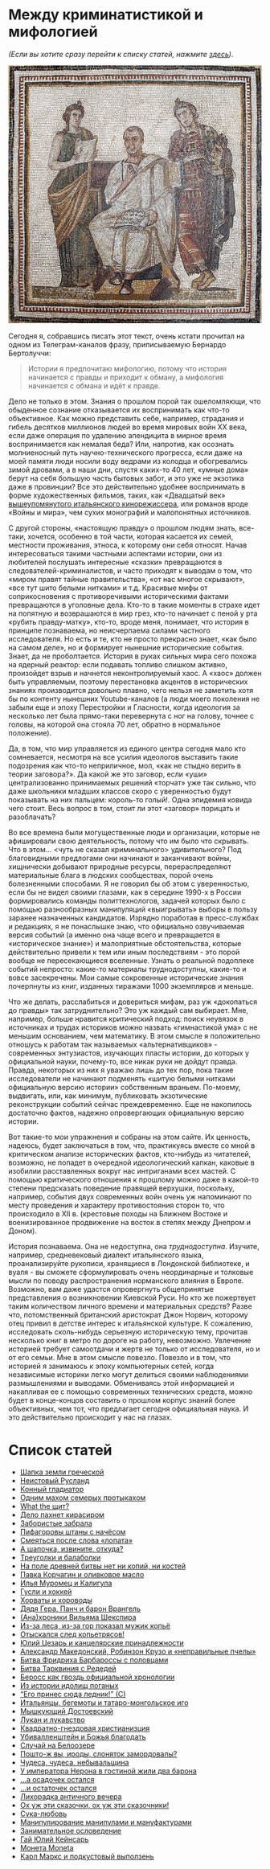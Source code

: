 # Между криминатистикой и мифологией

*(Если вы хотите сразу перейти к списку статей, нажмите [здесь](#toc))*.

![Вергилий и музы Клио и Мельпомена. Мозаика из Туниса, III в. н. э.; сейчас хранится в национальном музее Бардо](img/intro.jpg)

Сегодня я, собравшись писать этот текст, очень кстати прочитал на одном из Телеграм-каналов фразу, приписываемую Бернардо Бертолуччи:

> Истории я предпочитаю мифологию, потому что история начинается с правды и приходит к обману, а мифология начинается с обмана и идёт к правде.

Дело не только в этом. Знания о прошлом порой так ошеломляющи, что обыденное сознание отказывается их воспринимать как что-то объективное. Как можно представить себе, например, страдания и гибель десятков миллионов людей во время
мировых войн XX века, если даже операция по удалению апендицита в мирное время воспринимается как
немалая беда? Или, напротив, как осознать молниеносный путь научно-технического прогресса,
если даже на моей памяти люди носили воду ведрами из колодца и обогревались зимой дровами, а в наши дни, спустя каких-то 40 лет, «умные дома» берут на себя большую часть бытовых забот, и это уже не экзотика даже в провинции? Все это действительно удобнее воспринимать в форме художественных фильмов, таких, как «Двадцатый век» [вышеупомянутого итальянского кинорежиссера](https://w.wiki/7zzs), или романов вроде «Войны и мира», чем сухих монографий и малопонятных источников.

С другой стороны, «настоящую правду» о прошлом людям знать, все-таки, хочется, особенно в той части, которая 
касается их семей, местности проживания, этноса, к которому они себя относят. Начав интересоваться такими частными
аспектами истории, они из любителей послушать интересные «сказки» превращаются в следователей-криминалистов, и часто приходят к выводам о том, что «миром правят тайные правительства», «от нас многое скрывают», «все тут шито белыми нитками» и т.д. Красивые мифы от соприкосновения с противоречивыми историческими фактами превращаются в уголовные дела. Кто-то в такие моменты в страхе идет на попятную и возврашаются в мир грез, кто-то начинает с пеной у рта «рубить правду-матку», кто-то, вроде меня, понимает, что история в принципе познаваема, но неисчерпаема силами частного исследователя. Но есть и те, кто не просто прекрасно знает, «как было на самом деле», но и формирует нынешние  исторические события. Знает, да не проболтается. История в руках сильных мира сего похожа на ядерный реактор: если подавать топливо слишком активно, произойдет взрыв и начнется неконтролируемый хаос. А «хаос» должен быть управляемым, поэтому перестановка
акцентов в исторических знаниях производится довольно плавно, чего нельзя не заметить хотя бы по контенту нынешних Youtube-каналов (а люди моего поколения не забыли еще и эпоху Перестройки и Гласности, когда идеология за несколько лет была прямо-таки перевернута с ног на голову, точнее с головы, на которой она стояла 70 лет, обратно в нормальное положение).

Да, в том, что мир управляется из единого центра сегодня мало кто сомневается, несмотря на все усилия идеологов 
выставить такие подозрения как что-то неприличное, мол, «как не стыдно верить в теории заговора?». Да какой же это заговор, если «уши» централизованно принимаемых решений «торчат» уже так сильно, что даже школьники младших классов 
скоро с уверенностью будут показывать на них пальцем: король-то голый!. Одна эпидемия ковида чего стоит. Весь вопрос в том, стоит ли этот «заговор» порицать и разоблачать? 

Во все времена были могущественные люди и организации, которые не афишировали свою деятельность, потому что им было что скрывать. Что в этом... <чуть не сказал криминального> удивительного? Под благовидными предлогами они начинают и заканчивают войны, хищнически добывают природные ресурсы, перераспределяют материальные блага в людских сообществах, порой очень болезненными способами. Я не говорил бы об этом с уверенностью, если бы не видел своими глазами, как в середине 1990-х в России формировались команды политтехнологов, задачей которых было с помощью разнообразных манипуляций «выигрывать» выборы в пользу заранее назначенных кандидатов. Изрядно поработав в пресс-службах и редакциях, я не понаслышке знаю, что официально озвучиваемая версия событий (а именно она чаще всего и превращается в «историческое знание») и малоприятные обстоятельства, которые действительно привели к тем или иным последствиям - это порой вообще не пересекающиеся вселенные. Узнать о реальной подоплеке событий непросто: какие-то материалы труднодоступны, какие-то и вовсе засекречены. Мои самые сокровенные исторические знания почерпнуты из книг, изданных тиражами 1000 экземпляров и меньше.

Что же делать, расслабиться и довериться мифам, раз уж «докопаться до правды» так затруднительно?
Это уж каждый сам выбирает. Мне, например, больше нравится критический подход: поиск неувязок в источниках и трудах историков можно назвать «гимнастикой ума» с не меньшим основанием, чем математику. В этом смысле я положительно отношусь к работам так называемых «альтернативщиков» - современных энтузиастов, изучающих пласты истории, до которых у официальной науки, почему-то, все никак руки не дойдут правда. Правда, некоторых из них я уважаю лишь до тех пор, пока такие исследователи не начинают подменять «шитую белыми нитками официальную версию истории» собственным враньем. По-моему, выдвигать, или, как минимум, публиковать экзотические реконструкции событий сейчас преждевременно. Еще не накопилось достаточно фактов, надежно опровергающих официальную версию истории.

Вот такие-то мои упражнения и собраны на этом сайте. Их ценность, надеюсь, будет заключаться в том, что, 
практикуясь вместе со мной в критическом анализе исторических фактов, кто-нибудь из читателей, возможно, 
не попадет в очередной идеологический капкан, каковые в изобилии расставленных вокруг нас интриганами всех мастей. С помощью критического отношения к прошлому можно даже в какой-то степени предсказать
поведение правящей верхушки, поскольку, например, события двух современных войн очень уж
напоминают по месту проведения и характеру противостояния сторон то, что происходило в XII в. (крестовые походы на Ближнем Востоке и военизированное продвижение на восток в степях между Днепром и Доном).

История познаваема. Она не недоступна, она *труднодоступна*. Изучите, например, средневековый диалект итальянского языка, проанализируйте рукописи, хранящиеся в Лондонской библиотеке, и вуаля - вы сможете сформулировать очень неординарные и  толковые мысли по поводу распространения норманского влияния в Европе. Возможно, вам даже удастся  опровергнуть общепринятые представления о возникновении Киевской Руси. Но кто же пожертвует таким количеством личного времени и  материальных средств? Разве что, потомственный британский аристократ Джон Норвич, которому отец привил в детстве интерес к итальянской культуре. К сожалению, исследовать сколь-нибудь серьезную историческую тему, прочитав несколько книг в метро по дороге на работу, невозможно. Увлечение историей требует самоотдачи и жертв не только от исследователя, но и от его семьи. Мне в этом смысле повезло. Повезло и в том, что историей я занимаюсь к эпоху компьютерных сетей, когда независимые историки легко могут делиться своими наблюдениями размышлениями и выводами. Обмениваясь этой информацией и накапливая ее с помощью современных технических средств, можно будет в конце-концов составить о прошлом корпус знаний более объективных, чем тот, что предлагает сегодня официальная наука. И это действительно происходит у нас на глазах.

# <a name="toc">Список статей</a>

* [Шапка земли греческой](/articles/shapka-zemli-grecheskoy)
* [Неистовый Русланд](/articles/neistoviy-rusland)
* [Конный гладиатор](/articles/konnyj-gladiator)
* [Одним махом семерых протыкахом](/articles/odnim-mahom-semeryh-protykahom)
* [What the щит?](/articles/what-the-schit)
* [Дело пахнет кирасиром](/articles/delo-pahnet-kirasirom)
* [Забористые забрала](/articles/zaboristye-zabrala)
* [Пифагоровы штаны с начёсом](/articles/pifagorovy-shtany-s-nachesom)
* [Смеяться после слова «лопата»](/articles/lopata)
* [А шапочка, извините, откуда?](/articles/a-shapochka-izvinite-otkuda)
* [Треуголки и балаболки](/articles/treugolki-i-balabolki)
* [На поле древней битвы нет ни копий, ни костей](/articles/na-pole-drevnej-bitvy-net-ni-kopij-ni-kostej)
* [Павка Корчагин и оливковое масло](/articles/pavka-korchagin-i-olivkovoe-maslo)
* [Илья Муромец и Калигула](/articles/il-ja-muromets-i-kaligula)
* [Гусли и хоккей](/articles/gusli-i-hokkej)
* [Хорваты и хороводы](/articles/horvaty-i-horovody)
* [Дядя Гера, Панч и барон Врангель](/articles/djadja-gera-panch-i-baron-vrangel)
* [(Ана)хроники Вильяма Шекспира](/articles/ana-hroniki-vil-jama-shekspira)
* [Из-за леса, из-за гор показал мужик копьё](/articles/iz-za-lesa-iz-za-gor-pokazal-muzhik-kop-e)
* [Отыскался след копьетрясов!](/articles/otyskalsja-sled-kop-etrjasov)
* [Юлий Цезарь и канцелярские принадлежности](/articles/julij-tsezar-i-kantseljarskie-prinadlezhnosti)
* [Александр Македонский, Робинзон Крузо и «неправильные пчелы»](/articles/aleksandr-makedonskij-robinzon-kruzo-i-nepravil-nye-pchely)
* [Битва Фридриха Барбароссы с половцами](/articles/bitva-fridriha-barbarossy-s-polovtsami)
* [Битва Тарквиния с Редедей](/articles/bitva-tarkvinija-s-rededej)
* [Беросс как гвоздь официальной хронологии](/articles/beross-kak-gvozd-ofitsial-noj-hronologii)
* [Из истории идолищ поганых](/articles/iz-istorii-idolisch-poganyh)
* [“Его принес сюда ледник!” (С)](/articles/ego-prines-sjuda-lednik-s)
* [Итальянцы, бегемоты и татаро-монгольское иго](/articles/ital-jantsy-begemoty-i-tataro-mongol-skoe-igo)
* [Мышкующий Достоевский](/articles/myshkujuschij-dostoevskij)
* [Лукан и лукавство](/articles/lukan-i-lukavstvo)
* [Квадратно-гнездовая христианизция](/articles/kvadratno-gnezdovaja-hristianiztsija-istoricheskaja-ugadajka-vypusk-4)
* [Убивалленштейн и Божья благодать](/articles/ubivallenshtejn-i-bozh-ja-blagodat)
* [Случай на Белоозере](/articles/sluchaj-na-beloozere-istoricheskaja-ugadajka-vypusk-3)
* [Пошто-ж вы, ироды, слоняток замордовалы?](/articles/rossija-rodina-slonov)
* [Чудеса, чудеса, небывальщина](/articles/chudesa-chudesa-nebyval-schina)
* [У императора Нерона в гостиной жили два барона](/articles/u-imperatora-nerona-v-gostinoj-zhili-dva-barona)
* […а осадочек остался](/articles/a-osadochek-ostalsja-1)
* […и остаточек остался](/articles/a-osadochek-ostalsja-2)
* [Лихорадка античного вечера](/articles/lihoradka-antichnogo-vechera)
* [Ох уж эти сказочки, ох уж эти сказочники!](/articles/oh-uzh-eti-skazochki-oh-uzh-eti-skazochniki)
* [Сука-любовь](/articles/suka-ljubov)
* [Манипулирование манипулами и мануфактурами](/articles/manipulirovanie-manipulami-i-manufakturami)
* [Занимательное ословедение](/articles/zanimatel-noe-oslovedenie)
* [Гай Юлий Кейнсарь](/articles/gaj-julij-kejnsar)
* [Монета Moneta](/articles/moneta-moneta)
* [Карл Маркс и подкустовый выползень](/articles/karl-marks-i-podkustovyj-vypolzen-chast-1)

<!--
* […дык ёлы-палы, здравствуй, сестра!](/articles/dyk-ely-paly-zdravstvuj-sestra)
* [Жили в лесу, молились колесу](/articles/zhili-v-lesu-molilis-kolesu)
* [(Ана)хроники Вильяма Шекспира (часть 2)](/articles/ana-hroniki-vil-jama-shekspira-prodolzhenie)
* [На горах валдайских ходил Аполлон](/articles/na-gorah-valdajskih-hodil-apollon)
* [Здесь были Жора, Вася и Бурнашев](/articles/zdes-byli-zhora-vasja-i-burnashev)
* [Не Булгаков? К вам!](/articles/ne-bulgakov-k-vam-)
* [Дело было под Тулой](/articles/delo-bylo-pod-tuloj)
* [Письмо Булгакова Платонову](/articles/pis-mo-bulgakova-platonovu)
* [Остап Бендер на Гражданской войне](/articles/ostap-bender-na-grazhdanskoj-vojne)
* [А что это такое бумкнуло?](/articles/a-chto-eto-takoe-bumknulo-)
* [Метастазы античности](/articles/metastazy-antichnosti)
* [Кто сказал, что Волга впадает в Каспийское море?](/articles/kto-skazal-chto-volga-vpadaet-v-kaspijskoe-more-)
* [Иван кивает на Петра, а Пётр на Ивана](/articles/ivan-kivaet-na-petra-a-petr-na-ivana)
* [Илейка Муромец прокладывает путь на запад](/articles/ilejka-muromets-prokladyvaet-put-na-zapad)
* [Сквозь Кремль](/articles/skvoz-kreml-)
* [Солянка, Лубянка, Таганка, Полянка и другие московские улицы](/articles/soljanka-lubjanka-taganka-poljanka-i-drugie-moskovskie-ulitsy)
* [Шоссе энтузиастов. Следующая станция — Владимирский централ](/articles/shosse-entuziastov-sledujuschaja-stantsija-vladimirskij-tsentral)
* [Анамиты и московиты](/articles/anamity-i-moskovity)
* [Дополнительные подтверждения гипотезы о тождестве Ярославля и летописного Новгорода](/articles/dopolnitel-nye-podtverzhdenija-gipotezy-o-tozhdestve-jaroslavlja-i-letopisnogo-novgoroda)
* [Сорок признаков того, что Ярославль это Новгород](/articles/sorok-priznakov-togo-chto-jaroslavl-eto-novgorod)
* [Под небом голубым был город золотой](/articles/pod-nebom-golubym-byl-gorod-zolotoj)
* [Жены без титек и другие предки славян](/articles/zheny-bez-titek-i-drugie-predki-slavjan)
* [Он лютеран любил богослуженье](/articles/on-ljuteran-ljubil-bogosluzhen-e)
* [Как русский царь на Бреславском шляхе безобразничал](/articles/kak-russkij-tsar-na-breslavskom-shljahe-bezobraznichal)
* [Великий шелковый зихер](/articles/velikij-shelkovyj-ziher)
* [Василий Корчмин: инженер, разведчик, остров](/articles/vasilij-korchmin-inzhener-razvedchik-ostrov)
* [Шведский хрен и царская редька](/articles/shvedskij-hren-i-tsarskaja-red-ka)
* [Переславский перископ](/articles/pereslavskij-periskop)
* [Некоторые факты о позднем крепостном праве](/articles/nekotorye-fakty-o-pozdnem-krepostnom-prave)
* [Вадим, пойдем горб продадим](/articles/vadim-pojdem-gorb-prodadim)
* [Центнеры, гектары и Александрия Египетская](/articles/tsentnery-gektary-i-aleksandrija-egipetskaja)
* [Невероятные приключения суздальцев в Новгороде](/articles/neverojatnye-prikljuchenija-suzdal-tsev-v-novgorode)
* [Битва ярославцев с суздальцами](/articles/bitva-jaroslavtsev-s-suzdal-tsami)
* [Илья Муромец и Google Maps](/articles/il-ja-muromets-i-google-maps)
* [За крутыми тянутся берега пологие](/articles/za-krutymi-tjanutsja-berega-pologie)
* [Откуда есть пошли медведи на земле русской и куда подевались](/articles/otkuda-est-poshli-medvedi-na-zemle-russkoj-i-kuda-podevalis-)
* [Немцы и Немезида](/articles/nemtsy-i-nemezida)
* [Сэр Дик Уиттингтон, Сергей Есенин, викинги и котики](/articles/ser-dik-uittington-sergej-esenin-vikingi-i-kotiki)
* [Абырвалг Новерлендский](/articles/abyrvalg-noverlendskij)
* [Железобетонная корона лангобардов](/articles/zhelezobetonnaja-korona-langobardov)
* [Славяне “свои” и “чужие”](/articles/slavjane-svoi-i-chuzhie-)
* [Изяснение названий немецких городов, которые прежде были славянскими](/articles/izjasnenie-nazvanij-nemetskih-gorodov-kotorye-prezhde-byli-slavjanskimi)
* [Между первой и второй перерывчик небольшой](/articles/mezhdu-pervoj-i-vtoroj-pereryvchik-nebol-shoj)
* [Италия не резиновая](/articles/italija-ne-rezinovaja)
* [Готский двор на острове Буяне](/articles/gotskij-dvor-na-ostrove-bujane)
* [Мы строили, строили… А зачем?](/articles/my-stroili-stroili-a-zachem-)
* [Хронологические инъекции](/articles/hronologicheskie-in-ektsii)
* [Узбеки в мореплавании](/articles/uzbeki-v-moreplavanii)
* [Жоашен дю Белле — поэт-руинист](/articles/zhoashen-dju-belle-poet-ruinist)
* [Историческая шрапнель](/articles/istoricheskaja-shrapnel-)
* [Древнегреческая смоковница](/articles/drevnegrecheskaja-smokovnitsa)
* [Источники-заточники](/articles/istochniki-zatochniki)
* [Волшебник недоучка](/articles/volshebnik-nedouchka)
* [Горят-шумят Бадаевские склады](/articles/gorjat-shumjat-badaevskie-sklady)
* [Праздник непослушания](/articles/prazdnik-neposlushanija)
* [Если топну я ногою, позову своих солдат…](/articles/esli-topnu-ja-nogoju-pozovu-svoih-soldat-)
* [Навеки с русским народом, или Мы тут у вас посидим немного, пока зихер не утихнет](/articles/naveki-s-russkim-narodom-ili-my-tut-u-vas-posidim-nemnogo-poka-ziher-ne-utihnet)
* [Колоссы, колосья и Барбарики](/articles/kolossy-kolos-ja-i-barbariki)
* [Астерикс, Обеликс и хронический анахроникс](/articles/asteriks-obeliks-i-hronicheskij-anahroniks)
* [О разорении Рязани (историческая угадайка, выпуск 5)](/articles/o-razorenii-rjazani-istoricheskaja-ugadajka-vypusk-5-)
* [Рыжий рыжего спросил: чем ты бороду красил?](/articles/ryzhij-ryzhego-sprosil-chem-ty-borodu-krasil-)
* [Балкон как моветон](/articles/balkon-kak-moveton)
* [Историческая угадайка. Выпуск 1](/articles/istoricheskaja-ugadajka-vypusk-1)
* [М. Т. Каченовский: альтернативщик XIX века](/articles/m-t-kachenovskij-al-ternativschik-xix-veka)
* [1492 год как начало новой эры](/articles/1492-god-kak-nachalo-novoj-ery)
* [ДВЦ рабочих и крестьян](/articles/dvts-rabochih-i-krest-jan)
* [Зерновой триллер длиной в 1000 лет](/articles/zernovoj-triller-dlinoj-v-1000-let)
* [Град Китеж как экологическая катастрофа](/articles/grad-kitezh-kak-ekologicheskaja-katastrofa)
* [Русские и рыцари](/articles/russkie-i-rytsari)
* [Загадочный город Пордугодев](/articles/zagadochnyj-gorod-pordugodev)
* [На их стороне каналы](/articles/na-ih-storone-kanaly)
* [“…и испортила ему всю ссылку”](/articles/-i-isportila-emu-vsju-ssylku-)
* [Ты их в окно — они в калитку](/articles/ty-ih-v-okno-oni-v-kalitku)
* [Зачем он вообще нужен, этот Новгород?](/articles/zachem-on-voobsche-nuzhen-etot-novgorod-)
-->

<!-- 
* [Old school сводит скулы](/articles/old-school-svodit-skuly)
* [Великий Новгород: фактория или форпост?](/articles/velikij-novgorod-faktorija-ili-forpost-)
* [Побузил, посидел, написал, возглавил](/articles/pobuzil-posidel-napisal-vozglavil)
* [Витрувий in vitro](/articles/vitruvij-in-vitro)
* [Исторический Prolog](/articles/istoricheskij-prolog)
-->

<!-- 
* [Warum die Mädchen lieben die Soldaten? Darum nicht Popularen! Optimaten!](/articles/warum-die-mädchen-lieben-die-soldaten-darum-nicht-popularen-optimaten-) 
* [Домен Рыжебородых: германооптиматы и норманнопопуляры](/articles/domen-ryzheborodyh-germanooptimaty-i-normannopopuljary)
* [Домен Рыжебородых: сало як сало](/articles/domen-ryzheborodyh-salo-jak-salo)
* [Домен Рыжебородых: папа может, папа может](/articles/domen-ryzheborodyh-papa-mozhet-papa-mozhet)
* [Домен Рыжебородых: тысяча мелочей, контейнер №1](/articles/domen-ryzheborodyh-tysjacha-melochej-kontejner-1)
* [Домен Рыжебородых: общество нормано-германской дружбы](/articles/domen-ryzheborodyh-obschestvo-normano-germanskoj-druzhby)
* [Домен Рыжебородых: Цезарь и Спрут](/articles/domen-ryzheborodyh-tsezar-i-sprut)
* [Домен Рыжебородых: мафия бессмертна](/articles/domen-ryzheborodyh-mafija-bessmertna)
* [Домен Рыжебородых: сицилианская защита](/articles/domen-ryzheborodyh-sitsilianskaja-zaschita)
* [Домен Рыжебородых: если папа не разрешает](/articles/domen-ryzheborodyh-esli-papa-ne-razreshaet)
* [Домен Рыжебородых: что такое “друзья римского народа”](/articles/domen-ryzheborodyh-chto-takoe-druz-ja-rimskogo-naroda-)
* [Домен Рыжебородых: в бой вступает формальная логика](/articles/domen-ryzheborodyh-v-boj-vstupaet-formal-naja-logika)
* [Домен Рыжебородых: привет из 90-х](/articles/domen-ryzheborodyh-privet-iz-90-h)
* [Домен Рыжебородых: альтернативная империя наносит удар](/articles/domen-ryzheborodyh-al-ternativnaja-imperija-nanosit-udar)
* [Домен Рыжебородых: “дикие дивизии” римских императоров](/articles/domen-ryzheborodyh-dikie-divizii-rimskih-imperatorov)
* [Домен Рыжебородых: памятка латифундисту](/articles/domen-ryzheborodyh-pamjatka-latifundistu)
* [Домен Рыжебородых](/articles/domen-ryzheborodyh) 
-->
